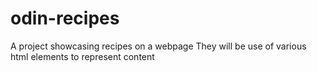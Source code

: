 # odin-recipes
A project showcasing recipes on a webpage
They will be use of various html elements to represent content 
